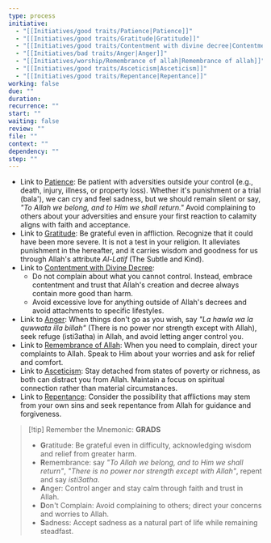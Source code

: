 ```yaml
---
type: process
initiative:
  - "[[Initiatives/good traits/Patience|Patience]]"
  - "[[Initiatives/good traits/Gratitude|Gratitude]]"
  - "[[Initiatives/good traits/Contentment with divine decree|Contentment with divine decree]]"
  - "[[Initiatives/bad traits/Anger|Anger]]"
  - "[[Initiatives/worship/Remembrance of allah|Remembrance of allah]]"
  - "[[Initiatives/good traits/Asceticism|Asceticism]]"
  - "[[Initiatives/good traits/Repentance|Repentance]]"
working: false
due: ""
duration: 
recurrence: ""
start: ""
waiting: false
review: ""
file: ""
context: ""
dependency: ""
step: ""
---
```


* Link to [Patience](Initiatives/good%20traits/Patience.md): Be patient with adversities outside your control (e.g., death, injury, illness, or property loss). Whether it's punishment or a trial (bala'), we can cry and feel sadness, but we should remain silent or say, *"To Allah we belong, and to Him we shall return."* Avoid complaining to others about your adversities and ensure your first reaction to calamity aligns with faith and acceptance.
* Link to [Gratitude](Initiatives/good%20traits/Gratitude.md): Be grateful even in affliction. Recognize that it could have been more severe. It is not a test in your religion. It alleviates punishment in the hereafter, and it carries wisdom and goodness for us through Allah's attribute *Al-Latif* (The Subtle and Kind).
* Link to [Contentment with Divine Decree](Initiatives/good%20traits/Contentment%20with%20divine%20decree.md):
	* Do not complain about what you cannot control. Instead, embrace contentment and trust that Allah's creation and decree always contain more good than harm.
	* Avoid excessive love for anything outside of Allah's decrees and avoid attachments to specific lifestyles.
* Link to [Anger](Initiatives/bad%20traits/Anger.md): When things don't go as you wish, say *"La hawla wa la quwwata illa billah"* (There is no power nor strength except with Allah), seek refuge (isti3atha) in Allah, and avoid letting anger control you.
* Link to [Remembrance of Allah](Initiatives/worship/Remembrance%20of%20allah.md): When you need to complain, direct your complaints to Allah. Speak to Him about your worries and ask for relief and comfort.
* Link to [Asceticism](Initiatives/good%20traits/Asceticism.md): Stay detached from states of poverty or richness, as both can distract you from Allah. Maintain a focus on spiritual connection rather than material circumstances.
* Link to [Repentance](Initiatives/good%20traits/Repentance.md): Consider the possibility that afflictions may stem from your own sins and seek repentance from Allah for guidance and forgiveness.

> [!tip] Remember the Mnemonic: **GRADS**
> 
> 
> * **G**ratitude: Be grateful even in difficulty, acknowledging wisdom and relief from greater harm.
> * **R**emembrance: say _"To Allah we belong, and to Him we shall return"_, _"There is no power nor strength except with Allah"_, repent and say _isti3atha_.
> * **A**nger: Control anger and stay calm through faith and trust in Allah.
> * **D**on't Complain: Avoid complaining to others; direct your concerns and worries to Allah.
> * **S**adness: Accept sadness as a natural part of life while remaining steadfast.
> 

